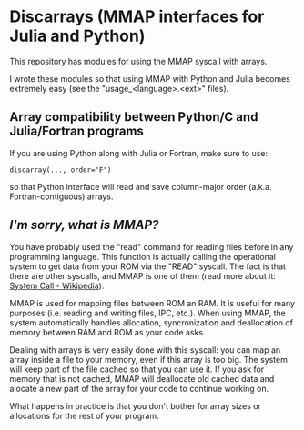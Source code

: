 # Discarrays (MMAP interfaces for Julia and Python)

This repository has modules for using the MMAP syscall with arrays.

I wrote these modules so that using MMAP with Python and Julia becomes extremely easy (see the "usage_\<language\>.\<ext\>" files).


## Array compatibility between Python/C and Julia/Fortran programs

If you are using Python along with Julia or Fortran, make sure to use:
```
discarray(..., order="F")
```
so that Python interface will read and save column-major order (a.k.a. Fortran-contiguous) arrays.


## *I'm sorry, what is MMAP?*

You have probably used the "read" command for reading files before in any programming language. This function is actually calling the operational system to get data from your ROM via the "READ" syscall. The fact is that there are other syscalls, and MMAP is one of them (read more about it: [System Call - Wikipedia](https://en.wikipedia.org/wiki/System_call)).

MMAP is used for mapping files between ROM an RAM. It is useful for many purposes (i.e. reading and writing files, IPC, etc.). When using MMAP, the system automatically handles allocation, syncronization and deallocation of memory between RAM and ROM as your code asks.

Dealing with arrays is very easily done with this syscall: you can map an array inside a file to your memory, even if this array is too big. The system will keep part of the file cached so that you can use it. If you ask for memory that is not cached, MMAP will deallocate old cached data and alocate a new part of the array for your code to continue working on.

What happens in practice is that you don't bother for array sizes or allocations for the rest of your program.

